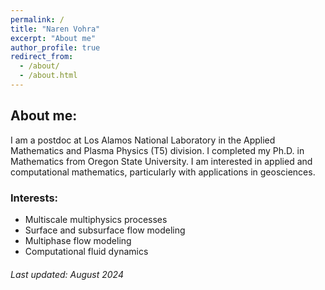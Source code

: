 ```yaml
---
permalink: /
title: "Naren Vohra"
excerpt: "About me"
author_profile: true
redirect_from: 
  - /about/
  - /about.html
---
```

## About me:

I am a postdoc at Los Alamos National Laboratory in the Applied Mathematics and Plasma Physics (T5) division. I completed my Ph.D. in Mathematics from Oregon State University. I am interested in applied and computational mathematics, particularly with applications in geosciences.

### Interests: 
- Multiscale multiphysics processes
- Surface and subsurface flow modeling
- Multiphase flow modeling
- Computational fluid dynamics

###### Last updated: August 2024
